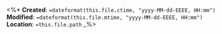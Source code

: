 <%*
**Created**: `=dateformat(this.file.ctime, "yyyy-MM-dd-EEEE, HH:mm")`
**Modified**: `=dateformat(this.file.mtime, "yyyy-MM-dd-EEEE, HH:mm")` 
**Location**: `=this.file.path`
_%>